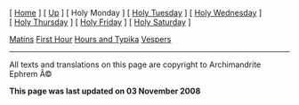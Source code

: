 \[ [Home](index.md) \] \[ [Up](holyweek.md) \] \[ Holy Monday \] \[ [Holy Tuesday](holyTues.md) \] \[ [Holy Wednesday](holyWed.md) \] \[ [Holy Thursday](holyThu.md) \] \[ [Holy Friday](holyFri.md) \] \[ [Holy Saturday](holy.md) \]

[Matins](HWMonMat.md)
[First Hour](HWHrs01.md)
[Hours and Typika](HWHrsTyp.md)
[Vespers](HWMon-V.md)

------------------------------------------------------------------------

All texts and translations on this page are copyright to
Archimandrite Ephrem Â©

**This page was last updated on 03 November 2008**
